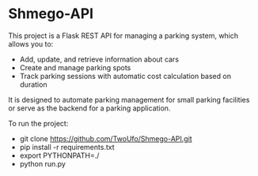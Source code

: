 # Shmego-API

This project is a Flask REST API for managing a parking system, which allows you to:
- Add, update, and retrieve information about cars
- Create and manage parking spots
- Track parking sessions with automatic cost calculation based on duration

It is designed to automate parking management for small parking facilities or serve as the backend for a parking application.

To run the project:
- git clone https://github.com/TwoUfo/Shmego-API.git
- pip install -r requirements.txt
- export PYTHONPATH=./
- python run.py
